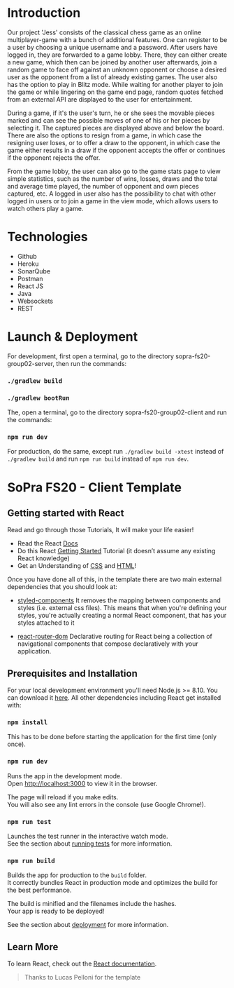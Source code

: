 # Introduction
Our project 'Jess' consists of the classical chess game as an online multiplayer-game with a bunch of additional features. One can register to be a user by choosing a unique username and a password. After users have logged in, they are forwarded to a game lobby. There, they can either create a new game, which then can be joined by another user afterwards, join a random game to face off against an unknown opponent or choose a desired user as the opponent from a list of already existing games. The user also has the option to play in Blitz mode. While waiting for another player to join the game or while lingering on the game end page, random quotes fetched from an external API are displayed to the user for entertainment.  

During a game, if it's the user's turn, he or she sees the movable pieces marked and can see the possible moves of one of his or her pieces by selecting it. The captured pieces are displayed above and below the board. There are also the options to resign from a game, in which case the resigning user loses, or to offer a draw to the opponent, in which case the game either results in a draw if the opponent accepts the offer or continues if the opponent rejects the offer.  

From the game lobby, the user can also go to the game stats page to view simple statistics, such as the number of wins, losses, draws and the total and average time played, the number of opponent and own pieces captured, etc. A logged in user also has the possibility to chat with other logged in users or to join a game in the view mode, which allows users to watch others play a game.

# Technologies
- Github 
- Heroku
- SonarQube
- Postman
- React JS
- Java
- Websockets
- REST


# Launch & Deployment
For development, first open a terminal, go to the directory sopra-fs20-group02-server, then run the commands:
### `./gradlew build`
### `./gradlew bootRun`

The, open a terminal, go to the directory sopra-fs20-group02-client and run the commands:
### `npm run dev`

For production, do the same, except run `./gradlew build -xtest` instead of `./gradlew build` and run `npm run build` instead of `npm run dev`.




# SoPra FS20 - Client Template

## Getting started with React

Read and go through those Tutorials, It will make your life easier!

- Read the React [Docs](https://reactjs.org/docs/getting-started.html)
- Do this React [Getting Started](https://reactjs.org/tutorial/tutorial.html) Tutorial (it doesn’t assume any existing React knowledge)
- Get an Understanding of [CSS](http://localhost:3000) and [HTML](https://www.w3schools.com/html/html_intro.asp)!

Once you have done all of this, in the template there are two main external dependencies that you should look at:

- [styled-components](https://www.styled-components.com/docs)
  It removes the mapping between components and styles (i.e. external css files). This means that when you're defining your styles, you're actually creating a normal React component, that has your styles attached to it
* [react-router-dom](https://reacttraining.com/react-router/web/guides/quick-start) Declarative routing for React being a collection of navigational components that compose declaratively with your application. 

<!-- ## IDE Recommendation
As a student, you have the possibility with [JetBrains](https://www.jetbrains.com/student/) to obtain a free individual license and have access to several IDEs. 
We recommend you to use [WebStorm](https://www.jetbrains.com/webstorm/specials/webstorm/webstorm.html?gclid=EAIaIQobChMIyPOj5f723wIVqRXTCh3SKwtYEAAYASAAEgLtMvD_BwE&gclsrc=aw.ds) for your front-end. 
Once you have downloaded and installed it, you can add the following WebStorm plugins: 
> Go to Preferences > Plugins > Browse Repositories and look for: 
* [styled-components](https://plugins.jetbrains.com/plugin/9997-styled-components) (provides coding assistance like CSS Highlighting for Styled Components)
* [prettier](https://plugins.jetbrains.com/plugin/10456-prettier) (a smart code formatter)
* [Material Theme UI](https://plugins.jetbrains.com/plugin/8006-material-theme-ui) (Material Theme for Jetbrains IDEs, allowing a total customization of the IDE including Themes, Color Schemes, Icons and many other features.)

Feel free to use other IDEs (e.g. [VisualStudio](https://code.visualstudio.com/)) if you want.  -->

## Prerequisites and Installation

For your local development environment you'll need Node.js >= 8.10. You can download it [here](https://nodejs.org). All other dependencies including React get installed with:

### `npm install`

This has to be done before starting the application for the first time (only once).

### `npm run dev`

Runs the app in the development mode.<br>
Open [http://localhost:3000](http://localhost:3000) to view it in the browser.

The page will reload if you make edits.<br>
You will also see any lint errors in the console (use Google Chrome!).

### `npm run test`

Launches the test runner in the interactive watch mode.<br>
See the section about [running tests](https://facebook.github.io/create-react-app/docs/running-tests) for more information.

### `npm run build`

Builds the app for production to the `build` folder.<br>
It correctly bundles React in production mode and optimizes the build for the best performance.

The build is minified and the filenames include the hashes.<br>
Your app is ready to be deployed!

See the section about [deployment](https://facebook.github.io/create-react-app/docs/deployment) for more information.

## Learn More

To learn React, check out the [React documentation](https://reactjs.org/).


>Thanks to Lucas Pelloni for the template

